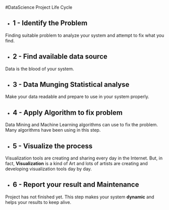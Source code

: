#DataScience Project Life Cycle

 * ## 1 - Identify the Problem

Finding suitable problem to analyze your system and attempt to fix what you find. 

 * ## 2 - Find available data source

Data is the blood of your system.  

 * ## 3 - Data Munging Statistical analyse

Make your data readable and prepare to use in your system properly. 

 * ## 4 - Apply Algorithm to fix problem

Data Mining and Machine Learning algorithms can use to fix the problem. Many algorithms have been using in this step.  

 * ## 5 - Visualize the process

Visualization tools are creating and sharing every day in the Internet. But, in fact, **Visualization** is  a kind of Art and lots of artists are creating and developing visualization tools day by day.

 * ## 6 - Report your result and Maintenance 

 Project has not finished yet. This step makes your system **dynamic** and helps your results to keep alive.
